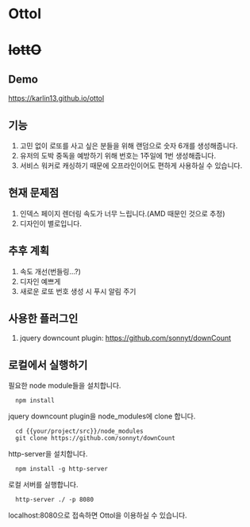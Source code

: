 # Ottol
# ~~lottO~~
## Demo
https://karlin13.github.io/ottol

## 기능
1. 고민 없이 로또를 사고 싶은 분들을 위해 랜덤으로 숫자 6개를 생성해줍니다.
2. 유저의 도박 중독을 예방하기 위해 번호는 1주일에 1번 생성해줍니다.
3. 서비스 워커로 캐싱하기 때문에 오프라인이어도 편하게 사용하실 수 있습니다.

## 현재 문제점
1. 인덱스 페이지 렌더링 속도가 너무 느립니다.(AMD 때문인 것으로 추정)
2. 디자인이 별로입니다.

## 추후 계획
1. 속도 개선(번들링...?)
2. 디자인 예쁘게
3. 새로운 로또 번호 생성 시 푸시 알림 주기

## 사용한 플러그인
1. jquery downcount plugin:  https://github.com/sonnyt/downCount

## 로컬에서 실행하기
 필요한 node module들을 설치합니다.
```
  npm install
```
 jquery downcount plugin을 node_modules에 clone 합니다.
```
  cd {{your/project/src}}/node_modules
  git clone https://github.com/sonnyt/downCount
```
 http-server을 설치합니다.
```
  npm install -g http-server
```
 로컬 서버를 실행합니다.
```
  http-server ./ -p 8080
```
 localhost:8080으로 접속하면 Ottol을 이용하실 수 있습니다.

